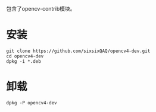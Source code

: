 包含了opencv-contrib模块。
# 安装
```shell
git clone https://github.com/sixsixQAQ/opencv4-dev.git
cd opencv4-dev
dpkg -i *.deb
```

# 卸载
```shell
dpkg -P opencv4-dev
```


